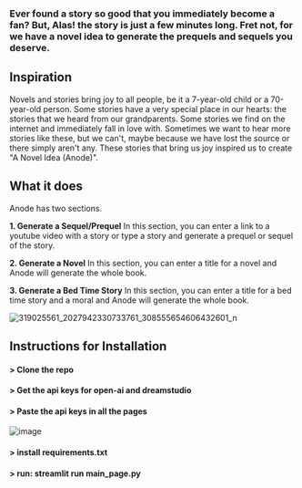 ### Ever found a story so good that you immediately become a fan? But, Alas! the story is just a few minutes long. Fret not, for we have a novel idea to generate the prequels and sequels you deserve.




## Inspiration

Novels and stories bring joy to all people, be it a 7-year-old child or a 70-year-old person. Some stories have a very special place in our hearts: the stories that we heard from our grandparents. Some stories we find on the internet and immediately fall in love with. Sometimes we want to hear more stories like these, but we can't, maybe because we have lost the source or there simply aren't any. These stories that bring us joy inspired us to create "A Novel Idea (Anode)". 

## What it does

Anode has two sections.

**1. Generate a Sequel/Prequel**
       In this section, you can enter a link to a youtube video with a story or type a story and generate a prequel or sequel of the story.

**2. Generate a Novel**
       In this section, you can enter a title for a novel and Anode will generate the whole book.
       
**3. Generate a Bed Time Story**
       In this section, you can enter a title for a bed time story and a moral and Anode will generate the whole book.
       
       




![319025561_2027942330733761_308555654606432601_n](https://user-images.githubusercontent.com/67851367/206918600-f2239b0a-ce3f-4a24-9abf-4c861be5595c.png)


## Instructions for Installation

#### > Clone the repo
#### > Get the api keys for open-ai and dreamstudio
#### > Paste the api keys in all the pages

![image](https://user-images.githubusercontent.com/67851367/212468545-d35f0747-6dce-44a5-a878-d4394deb326c.png)

#### > install requirements.txt
#### > run: streamlit run main_page.py

